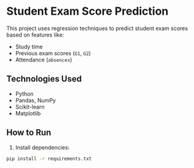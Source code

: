 # Student Exam Score Prediction

This project uses regression techniques to predict student exam scores based on features like:
- Study time
- Previous exam scores (`G1`, `G2`)
- Attendance (`absences`)

## Technologies Used
- Python
- Pandas, NumPy
- Scikit-learn
- Matplotlib

## How to Run

1. Install dependencies:
```bash
pip install -r requirements.txt
